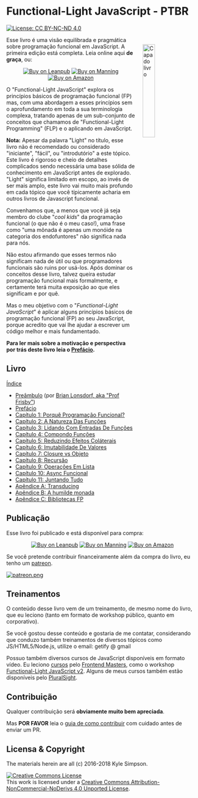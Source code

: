 # Functional-Light JavaScript - PTBR

[![License: CC BY-NC-ND 4.0](https://img.shields.io/badge/License-CC%20BY--NC--ND%204.0-blue.svg)](http://creativecommons.org/licenses/by-nc-nd/4.0/)

<a href="https://leanpub.com/fljs"><img src="manuscript/images/marketing/front-cover-small.png" width="25%" align="right" hspace="20" vspace="20" title="Functional-Light JavaScript" alt="Capa do livro"></a>

Esse livro é uma visão equilibrada e pragmática sobre programação funcional em JavaScript. A primeira edição está completa. Leia online aqui **de graça**, ou:

<p align="center">
    <a href="http://fljsbook.com"><img src="https://img.shields.io/badge/Buy-Leanpub-yellow.svg" title="Buy on Leanpub" alt="Buy on Leanpub"></a> <a href="http://manning.fljsbook.com"><img src="https://img.shields.io/badge/Buy-Manning-yellow.svg" title="Buy on Manning" alt="Buy on Manning"></a> <a href="http://amazon.fljsbook.com"><img src="https://img.shields.io/badge/Buy-Amazon-yellow.svg" title="Buy on Amazon" alt="Buy on Amazon"></a>
</p>

O "Functional-Light JavaScript" explora os princípios básicos de programação funcional (FP) mas, com uma abordagem a esses princípios sem o aprofundamento em toda a sua terminologia complexa, tratando apenas de um sub-conjunto de conceitos que chamamos de "Functional-Light Programming" (FLP) e o aplicando em JavaScript.

**Nota:** Apesar da palavra "Light" no título, esse livro não é recomendado ou considerado "iniciante", "fácil", ou "introdutório" a este tópico. Este livro é rigoroso e cheio de detalhes complicados sendo necessária uma base sólida de conhecimento em JavaScript antes de explorado. "Light" significa limitado em escopo, ao invés de ser mais amplo, este livro vai muito mais profundo em cada tópico que você típicamente acharia em outros livros de Javascript funcional.

Convenhamos que, a menos que você já seja membro do clube "_cool kids_" da programação funcional (o que não é o meu caso!), uma frase como "uma mônada é apenas um monóide na categoria dos endofuntores" não significa nada para nós.

Não estou afirmando que esses termos não significam nada de útil ou que programadores funcionais são ruins por usá-los. Após dominar os conceitos desse livro, talvez queira estudar programação funcional mais formalmente, e certamente terá muita exposição ao que eles significam e por quê.

Mas o meu objetivo com o "_Functional-Light JavaScript_" é aplicar alguns princípios básicos de programação funcional (FP) ao seu JavaScript, porque acredito que vai lhe ajudar a escrever um código melhor e mais fundamentado.

**Para ler mais sobre a motivação e perspectiva por trás deste livro leia o [Prefácio](manuscript/preface.md).**

## Livro

[Índice](manuscript/README.md/#table-of-contents)

* [Preâmbulo](manuscript/foreword.md/#foreword) (por [Brian Lonsdorf, aka "Prof Frisby"](https://twitter.com/DrBoolean))
* [Prefácio](manuscript/preface.md/#preface)
* [Capítulo 1: Porquê Programação Funcional?](manuscript/ch1.md/#Chapter-1-why-functional-programming)
* [Capítulo 2: A Natureza Das Funções](manuscript/ch2.md/#chapter-2-the-nature-of-functions)
* [Capítulo 3: Lidando Com Entradas De Funções](manuscript/ch3.md/#chapter-3-managing-function-inputs)
* [Capítulo 4: Compondo Funções](manuscript/ch4.md/#chapter-4-composing-functions)
* [Capítulo 5: Reduzindo Efeitos Coláterais](manuscript/ch5.md/#chapter-5-reducing-side-effects)
* [Capítulo 6: Imutabilidade De Valores](manuscript/ch6.md/#chapter-6-value-immutability)
* [Capítulo 7: Closure vs Objeto](manuscript/ch7.md/#chapter-7-closure-vs-object)
* [Capítulo 8: Recursão](manuscript/ch8.md/#chapter-8-recursion)
* [Capítulo 9: Operações Em Lista](manuscript/ch9.md/#chapter-9-list-operations)
* [Capítulo 10: Async Funcional](manuscript/ch10.md/#chapter-10-functional-async)
* [Capítulo 11: Juntando Tudo](manuscript/ch11.md/#chapter-11-putting-it-all-together)
* [Apêndice A: Transducing](manuscript/apA.md/#appendix-a-transducing)
* [Apêndice B: A humilde monada](manuscript/apB.md/#appendix-b-the-humble-monad)
* [Apêndice C: Bibliotecas FP](manuscript/apC.md/#appendix-c-fp-libraries)

## Publicação

Esse livro foi publicado e está disponível para compra:

<p align="center">
    <a href="http://fljsbook.com"><img src="https://img.shields.io/badge/Buy-Leanpub-yellow.svg" title="Buy on Leanpub" alt="Buy on Leanpub"></a> <a href="http://manning.fljsbook.com"><img src="https://img.shields.io/badge/Buy-Manning-yellow.svg" title="Buy on Manning" alt="Buy on Manning"></a> <a href="http://amazon.fljsbook.com"><img src="https://img.shields.io/badge/Buy-Amazon-yellow.svg" title="Buy on Amazon" alt="Buy on Amazon"></a>
</p>

Se você pretende contribuir financeiramente além da compra do livro, eu tenho um [patreon](https://www.patreon.com/getify).

<a href="https://www.patreon.com/getify">[![patreon.png](https://c5.patreon.com/external/logo/become_a_patron_button.png)](https://www.patreon.com/getify)</a>

## Treinamentos

O conteúdo desse livro vem de um treinamento, de mesmo nome do livro, que eu leciono (tanto em formato de workshop público, quanto em corporativo).

Se você gostou desse conteúdo e gostaria de me contatar, considerando que conduzo também treinamentos de diversos tópicos como JS/HTML5/Node.js, utilize o email: getify @ gmail

Possuo também diversos cursos de JavaScript disponíveis em formato vídeo. Eu leciono [cursos](https://frontendmasters.com/teachers/kyle-simpson) pelo [Frontend Masters](https://frontendmasters.com), como o workshop [Functional-Light JavaScript v2](https://frontendmasters.com/courses/functional-javascript-v2/). Alguns de meus cursos também estão disponíveis pelo [PluralSight](https://www.pluralsight.com/search?q=kyle%20simpson&categories=all).

## Contribuição

Qualquer contribuição será **obviamente muito bem apreciada**.

Mas **POR FAVOR** leia o [guia de como contribuir](CONTRIBUTING.md) com cuidado antes de enviar um PR.

## Licensa & Copyright

The materials herein are all (c) 2016-2018 Kyle Simpson.

<a rel="license" href="http://creativecommons.org/licenses/by-nc-nd/4.0/"><img alt="Creative Commons License" style="border-width:0" src="https://i.creativecommons.org/l/by-nc-nd/4.0/88x31.png" /></a><br />This work is licensed under a <a rel="license" href="http://creativecommons.org/licenses/by-nc-nd/4.0/">Creative Commons Attribution-NonCommercial-NoDerivs 4.0 Unported License</a>.
